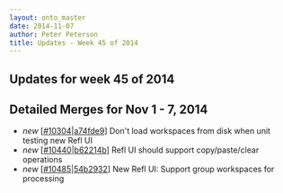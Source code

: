 ```yaml
---
layout: onto_master
date: 2014-11-07
author: Peter Peterson
title: Updates - Week 45 of 2014
---
```

Updates for week 45 of 2014
---------------------------

Detailed Merges for Nov 1 - 7, 2014
-----------------------------------
* *new* \[[#10304](http://trac.mantidproject.org/mantid/ticket/10304)\|[a74fde9](https://github.com/mantidproject/mantid/commit/a74fde9af3efc6a89bfa8e036f6c37568551fa06)\] Don't load workspaces from disk when unit testing new Refl UI
* *new* \[[#10440](http://trac.mantidproject.org/mantid/ticket/10440)\|[b62214b](https://github.com/mantidproject/mantid/commit/b62214b4761a276b920bd1402adcc38c717eda23)\] Refl UI should support copy/paste/clear operations
* *new* \[[#10485](http://trac.mantidproject.org/mantid/ticket/10485)\|[54b2932](https://github.com/mantidproject/mantid/commit/54b29322a4b39b11de2e5fea18e8b05432cf1411)\] New Refl UI: Support group workspaces for processing
